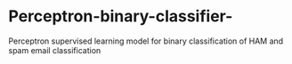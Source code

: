 # Perceptron-binary-classifier-
Perceptron supervised learning model for binary classification of HAM and spam email classification
